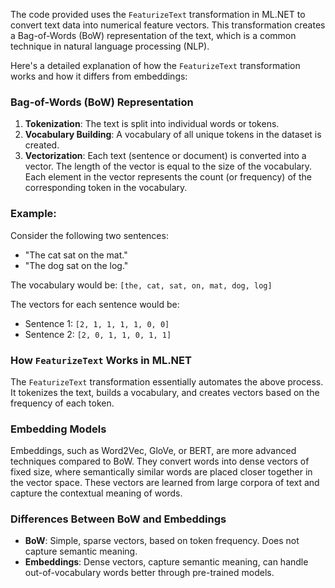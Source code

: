 ﻿The code provided uses the `FeaturizeText` transformation in ML.NET to convert text data into numerical feature vectors. This transformation creates a Bag-of-Words (BoW) representation of the text, which is a common technique in natural language processing (NLP).  
   
Here's a detailed explanation of how the `FeaturizeText` transformation works and how it differs from embeddings:  
   
### Bag-of-Words (BoW) Representation  
   
1. **Tokenization**: The text is split into individual words or tokens.  
2. **Vocabulary Building**: A vocabulary of all unique tokens in the dataset is created.  
3. **Vectorization**: Each text (sentence or document) is converted into a vector. The length of the vector is equal to the size of the vocabulary. Each element in the vector represents the count (or frequency) of the corresponding token in the vocabulary.  
   
### Example:  
Consider the following two sentences:  
   
- "The cat sat on the mat."  
- "The dog sat on the log."  
   
The vocabulary would be: `[the, cat, sat, on, mat, dog, log]`  
   
The vectors for each sentence would be:  
- Sentence 1: `[2, 1, 1, 1, 1, 0, 0]`  
- Sentence 2: `[2, 0, 1, 1, 0, 1, 1]`  
   
### How `FeaturizeText` Works in ML.NET  
   
The `FeaturizeText` transformation essentially automates the above process. It tokenizes the text, builds a vocabulary, and creates vectors based on the frequency of each token.  
   
### Embedding Models  
   
Embeddings, such as Word2Vec, GloVe, or BERT, are more advanced techniques compared to BoW. They convert words into dense vectors of fixed size, where semantically similar words are placed closer together in the vector space. These vectors are learned from large corpora of text and capture the contextual meaning of words.  
   
### Differences Between BoW and Embeddings  
   
- **BoW**: Simple, sparse vectors, based on token frequency. Does not capture semantic meaning.  
- **Embeddings**: Dense vectors, capture semantic meaning, can handle out-of-vocabulary words better through pre-trained models.  
   
